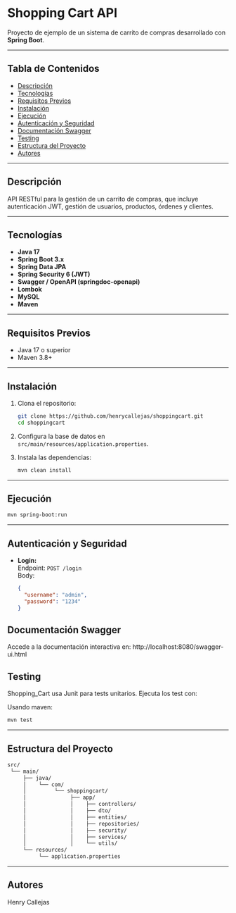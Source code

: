 # Shopping Cart API

Proyecto de ejemplo de un sistema de carrito de compras desarrollado con **Spring Boot**.

---

## Tabla de Contenidos

- [Descripción](#descripción)
- [Tecnologías](#tecnologías)
- [Requisitos Previos](#requisitos-previos)
- [Instalación](#instalación)
- [Ejecución](#ejecución)
- [Autenticación y Seguridad](#autenticación-y-seguridad)
- [Documentación Swagger](#documentación-swagger)
- [Testing](#testing)
- [Estructura del Proyecto](#estructura-del-proyecto)
- [Autores](#autores)

---

## Descripción

API RESTful para la gestión de un carrito de compras, que incluye autenticación JWT, gestión de usuarios, productos, órdenes y clientes.

---

## Tecnologías

- **Java 17**
- **Spring Boot 3.x**
- **Spring Data JPA**
- **Spring Security 6 (JWT)**
- **Swagger / OpenAPI (springdoc-openapi)**
- **Lombok**
- **MySQL** 
- **Maven**

---

## Requisitos Previos

- Java 17 o superior
- Maven 3.8+

---

## Instalación

1. Clona el repositorio:
    ```sh
    git clone https://github.com/henrycallejas/shoppingcart.git
    cd shoppingcart
    ```

2. Configura la base de datos en `src/main/resources/application.properties`.

3. Instala las dependencias:
    ```sh
    mvn clean install
    ```

---

## Ejecución

```sh
mvn spring-boot:run
```

---
## Autenticación y Seguridad

- **Login:**  
  Endpoint: `POST /login`  
  Body:
  ```json
  {
    "username": "admin",
    "password": "1234"
  }

## Documentación Swagger
Accede a la documentación interactiva en:
http://localhost:8080/swagger-ui.html

## Testing
Shopping_Cart usa Junit para tests unitarios. Ejecuta los test con:

Usando maven:

```sh
mvn test
```

---

## Estructura del Proyecto
```sh
src/
 └── main/
     ├── java/
     │    └── com/
     │         └── shoppingcart/
     │              ├── app/
     │              │    ├── controllers/
     │              │    ├── dto/
     │              │    ├── entities/
     │              │    ├── repositories/
     │              │    ├── security/
     │              │    ├── services/
     │              │    └── utils/
     └── resources/
          └── application.properties
```

---

## Autores
Henry Callejas
